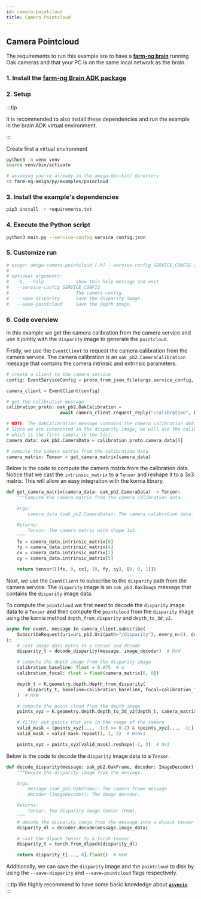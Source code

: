 ```yaml
---
id: camera-pointcloud
title: Camera Pointcloud
---
```


## Camera Pointcloud

The requirements to run this example are to have a
[**farm-ng brain**](/docs/brain/) running Oak cameras and that
your PC is on the same local network as the brain.

### 1. Install the [farm-ng Brain ADK package](/docs/brain/brain-install)

### 2. Setup

:::tip

It is recommended to also install these dependencies and run the
example in the brain ADK virtual environment.

:::

Create first a virtual environment

```bash
python3 -m venv venv
source venv/bin/activate
```

```bash
# assuming you're already in the amiga-dev-kit/ directory
cd farm-ng-amiga/py/examples/poincloud
```

### 3. Install the example's dependencies

```bash
pip3 install -r requirements.txt
```

### 4. Execute the Python script

```bash
python3 main.py --service-config service_config.json
```

### 5. Customize run

```bash
# usage: amiga-camera-pointcloud [-h] --service-config SERVICE_CONFIG [--save-disparity] [--save-pointcloud]
#
# optional arguments:
#   -h, --help            show this help message and exit
#   --service-config SERVICE_CONFIG
#                         The camera config.
#   --save-disparity      Save the disparity image.
#   --save-pointcloud     Save the depth image.
```

### 6. Code overview

In this example we get the camera calibration from the camera service and use it jointly
with the `disparity` image to generate the `pointcloud`.

Firstly, we use the `EventClient` to request the camera calibration from the camera service.
The camera calibration is an `oak_pb2.CameraCalibration` message that
contains the camera intrinsic and extrinsic parameters.

```python
# create a client to the camera service
config: EventServiceConfig = proto_from_json_file(args.service_config, EventServiceConfig())

camera_client = EventClient(config)

# get the calibration message
calibration_proto: oak_pb2.OakCalibration =
                    await camera_client.request_reply("/calibration", Empty(), decode=True)

# NOTE: The OakCalibration message contains the camera calibration data for all the cameras.
# Since we are interested in the disparity image, we will use the calibration data for the right camera
# which is the first camera in the list.
camera_data: oak_pb2.CameraData = calibration_proto.camera_data[0]

# compute the camera matrix from the calibration data
camera_matrix: Tensor = get_camera_matrix(camera_data)
```

Below is the code to compute the camera matrix from the calibration data.
Notice that we cast the `intrinsic_matrix` to a `Tensor` and reshape it to
a 3x3 matrix. This will allow an easy integration with the kornia library.

```python
def get_camera_matrix(camera_data: oak_pb2.CameraData) -> Tensor:
    """Compute the camera matrix from the camera calibration data.

    Args:
        camera_data (oak_pb2.CameraData): The camera calibration data.

    Returns:
        Tensor: The camera matrix with shape 3x3.
    """
    fx = camera_data.intrinsic_matrix[0]
    fy = camera_data.intrinsic_matrix[4]
    cx = camera_data.intrinsic_matrix[2]
    cy = camera_data.intrinsic_matrix[5]

    return tensor([[fx, 0, cx], [0, fy, cy], [0, 0, 1]])
```

Next, we use the `EventClient` to subscribe to the `disparity` path from the camera service.
The `disparity` image is an `oak_pb2.OakImage` message that contains the `disparity` image data.

To compute the `pointcloud` we first need to decode the `disparity` image data to a `Tensor`
and then compute the `pointcloud` from the `disparity` image
using the kornia method `depth_from_disparity` and `depth_to_3d_v2`.

```python
async for event, message in camera_client.subscribe(
    SubscribeRequest(uri=uri_pb2.Uri(path="/disparity"), every_n=5), decode=True
):
    # cast image data bytes to a tensor and decode
    disparity_t = decode_disparity(message, image_decoder)  # HxW

    # compute the depth image from the disparity image
    calibration_baseline: float = 0.075  # m
    calibration_focal: float = float(camera_matrix[0, 0])

    depth_t = K.geometry.depth.depth_from_disparity(
        disparity_t, baseline=calibration_baseline, focal=calibration_focal
    )  # HxW

    # compute the point cloud from the depth image
    points_xyz = K.geometry.depth.depth_to_3d_v2(depth_t, camera_matrix)  # HxWx3

    # filter out points that are in the range of the camera
    valid_mask = (points_xyz[..., -1:] >= 0.2) & (points_xyz[..., -1:] <= 7.5)  # HxWx1
    valid_mask = valid_mask.repeat(1, 1, 3)  # HxWx3

    points_xyz = points_xyz[valid_mask].reshape(-1, 3)  # Nx3
```

Below is the code to decode the `disparity` image data to a `Tensor`.

```python
def decode_disparity(message: oak_pb2.OakFrame, decoder: ImageDecoder) -> Tensor:
    """Decode the disparity image from the message.

    Args:
        message (oak_pb2.OakFrame): The camera frame message.
        decoder (ImageDecoder): The image decoder.

    Returns:
        Tensor: The disparity image tensor (HxW).
    """
    # decode the disparity image from the message into a dlpack tensor for zero-copy
    disparity_dl = decoder.decode(message.image_data)

    # cast the dlpack tensor to a torch tensor
    disparity_t = torch.from_dlpack(disparity_dl)

    return disparity_t[..., 0].float()  # HxW
```

Additionally, we can save the `disparity` image and the `pointcloud` to disk by
using the `--save-disparity` and `--save-pointcloud` flags respectively.

:::tip
We highly recommend to have some basic knowledge about
[**`asyncio`**](https://docs.python.org/3/library/asyncio.html).
:::
